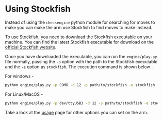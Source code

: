 # Using Stockfish
Instead of using the `chessengine` python module for searching for moves to make you can make the arm use Stockfish to find moves to make instead.

To use Stockfish, you need to download the Stockfish executable on your machine. You can find the latest Stockfish executable for download on the [official Stockfish website](https://stockfishchess.org/download/).

Once you have downloaded the executable, you can run the `engine/play.py` file normally, passing the `-p` option with the path to the Stockfish executable and the `-e` option as `stockfish`. The execution command is shown below -


For windows -

```bash
python engine/play.py -p COM6 -d 12 -p path/to/stockfish -e stockfish
```

For Linux/MacOS -

```bash
python engine/play.py -p dev/ttyUSB3 -d 12 -p path/to/stockfish -e stockfish
```

Take a look at the [usage](./usage.md) page for other options you can set on the arm.